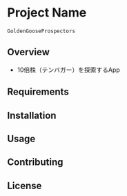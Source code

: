 # Project Name
```GoldenGooseProspectors```

## Overview
- 10倍株（テンバガー）を探索するApp

## Requirements

## Installation

## Usage

## Contributing

## License
